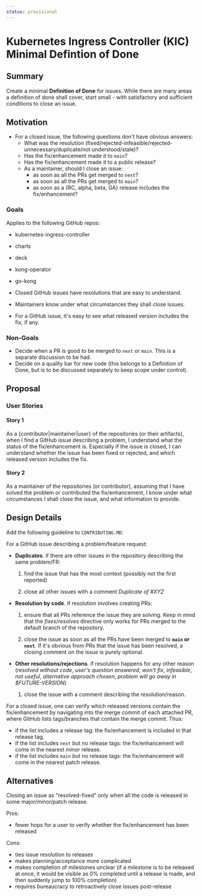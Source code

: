 ```yaml
---
status: provisional
---
```


# Kubernetes Ingress Controller (KIC) Minimal Defintion of Done

## Summary

Create a minimal **Definition of Done** for issues. While there are many areas a definition of done shall cover, start small - with satisfactory and sufficient conditions to close an issue.

## Motivation

- For a closed issue, the following questions don't have obvious answers:
    - What was the resolution (fixed/rejected-infeasible/rejected-unnecessary/duplicate/not understood/stale)?
    - Has the fix/enhancement made it to `main`?
    - Has the fix/enhancement made it to a public release?
    - As a maintainer, should I close an issue:
        - as soon as all the PRs get merged to `next`?
        - as soon as all the PRs get merged to `main`?
        - as soon as a {RC, alpha, beta, GA} release includes the fix/enhancement?

### Goals

Applies to the following GitHub repos:
- kubernetes-ingress-controller
- charts
- deck
- kong-operator
- go-kong



- Closed GitHub issues have resolutions that are easy to understand.
- Maintainers know under what circumstances they shall close issues.
- For a GitHub issue, it's easy to see what released version includes the fix, if any.

### Non-Goals

- Decide when a PR is good to be merged to `next` or `main`. This is a separate discussion to be had.
- Decide on a quality bar for new code (this belongs to a Definition of Done, but is to be discussed separately to keep scope under control).

## Proposal

### User Stories

#### Story 1

As a {contributor|maintainer|user} of the repositories (or their artifacts), when I find a GitHub issue describing a problem, I understand what the status of the fix/enhancement is. Especially if the issue is closed, I can understand whether the issue has been fixed or rejected, and which released version includes the fix.

#### Story 2

As a maintainer of the repositories (or contributor), assuming that I have solved the problem or contributed the fix/enhancement, I know under what circumstances I shall close the issue, and what information to provide.

## Design Details

Add the following guideline to `CONTRIBUTING.MD`:

For a GitHub issue describing a problem/feature request:

- **Duplicates**. if there are other issues in the repository describing the same problem/FR:

    1. find the issue that has the most context (possibly not the first reported)

    1. close all other issues with a comment _Duplicate of #XYZ_

- **Resolution by code**. if resolution involves creating PRs:

    1. ensure that all PRs reference the issue they are solving. Keep in mind that the _fixes_/_resolves_ directive only works for PRs merged to the default branch of the repository.

    1. close the issue as soon as all the PRs have been merged to **`main` or `next`**. If it's obvious from PRs that the issue has been resolved, a closing comment on the issue is purely optional.

- **Other resolutions/rejections**. if resolution happens for any other reason (_resolved without code_, _user's question answered_, _won't fix_, _infeasible_, _not useful_, _alternative approach chosen_, _problem will go away in $FUTURE-VERSION_)

    1. close the issue with a comment describing the resolution/reason.

For a closed issue, one can verify which released versions contain the fix/enhancement by navigating into the merge commit of each attached PR, where GitHub lists tags/branches that contain the merge commit.
Thus:
- if the list includes a release tag: the fix/enhancement is included in that release tag.
- if the list includes `next` but no release tags: the fix/enhancement will come in the nearest minor release.
- if the list includes `main` but no release tags: the fix/enhancement will come in the nearest patch release.

## Alternatives

Closing an issue as "resolved-fixed" only when all the code is released in some major/minor/patch release.

Pros:

- fewer hops for a user to verify whether the fix/enhancement has been released

Cons:

- ties issue resolution to releases
- makes planning/acceptance more complicated
- makes completion of milestones unclear (if a milestone is to be released at once, it would be visible as 0% completed until a release is made, and then suddenly jump to 100% completion)
- requires bureaucracy to retroactively close issues post-release
